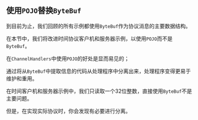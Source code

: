 ## 使用`POJO`替换`ByteBuf`

到目前为止，我们回顾的所有示例都使用`ByteBuf`作为协议消息的主要数据结构。

在本节中，我们将改进时间协议客户机和服务器示例，以使用`POJO`而不是`ByteBuf`。



在`ChannelHandlers`中使用`POJO`的好处是显而易见的；

通过将从`ByteBuf`中提取信息的代码从处理程序中分离出来，处理程序变得更易于维护和重用。

在时间客户机和服务器示例中，我们只读取一个32位整数，直接使用`ByteBuf`不是主要问题。

但是，在实现实际协议时，你会发现有必要进行分离。

